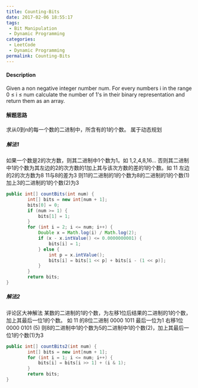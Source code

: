```yaml
---
title: Counting-Bits
date: 2017-02-06 18:55:17
tags:
 - Bit Manipulation
 - Dynamic Programming
categories:
 - LeetCode
 - Dynamic Programming
permalink: Counting-Bits
---
```

#### Description
Given a non negative integer number num. For every numbers i in the range 0 ≤ i ≤ num calculate the number of 1's in their binary representation and return them as an array.
<!--more-->
#### 解题思路
求从0到n的每一个数的二进制中，所含有的1的个数。
属于动态规划
##### 解法1
如果一个数是2的次方数，则其二进制中1个数为1。如
1,2,4,8,16...
否则其二进制中1的个数为其左边的2的次方数的1加上其与该次方数的差的1的个数。如
11
左边的2的次方数为8
11与8的差为3
则11的二进制的1的个数为8的二进制的1的个数(1)加上3的二进制的1的个数(2)为3
```java
public int[] countBits(int num) {
        int[] bits = new int[num + 1];
        bits[0] = 0;
        if (num >= 1) {
            bits[1] = 1;
        }
        for (int i = 2; i <= num; i++) {
            Double x = Math.log(i) / Math.log(2);
            if (x - x.intValue() <= 0.0000000001) {
                bits[i] = 1;
            } else {
                int p = x.intValue();
                bits[i] = bits[1 << p] + bits[i - (1 << p)];
            }
        }
        return bits;
}
```
##### 解法2
评论区大神解法
某数的二进制的1的个数，为左移1位后结果的二进制的1的个数，加上其最后一位1的个数。
如 11 的8位二进制
0000 1011 最后一位为1
右移1位
0000 0101 (5)
则8的二进制中1的个数为5的二进制中1的个数(2)，加上其最后一位1的个数(1)为3
```java
public int[] countBits2(int num) {
        int[] bits = new int[num + 1];
        for (int i = 1; i <= num; i++) {
            bits[i] = bits[i >> 1] + (i & 1);
        }
        return bits;
}
```
